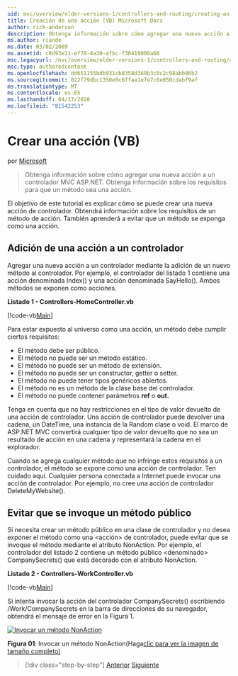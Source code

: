 ```yaml
---
uid: mvc/overview/older-versions-1/controllers-and-routing/creating-an-action-vb
title: Creación de una acción (VB) Microsoft Docs
author: rick-anderson
description: Obtenga información sobre cómo agregar una nueva acción a un controlador MVC ASP.NET. Obtenga información sobre los requisitos para que un método sea una acción.
ms.author: riande
ms.date: 03/02/2009
ms.assetid: c8d93e11-ef78-4a30-afbc-f30419000a60
msc.legacyurl: /mvc/overview/older-versions-1/controllers-and-routing/creating-an-action-vb
msc.type: authoredcontent
ms.openlocfilehash: dd651155bdb931cb8358d369b3c0c2c98abb86b2
ms.sourcegitcommit: 022f79dbc1350e0c6ffaa1e7e7c6e850cdabf9af
ms.translationtype: MT
ms.contentlocale: es-ES
ms.lasthandoff: 04/17/2020
ms.locfileid: "81542253"
---
```

# <a name="creating-an-action-vb"></a>Crear una acción (VB)

por [Microsoft](https://github.com/microsoft)

> Obtenga información sobre cómo agregar una nueva acción a un controlador MVC ASP.NET. Obtenga información sobre los requisitos para que un método sea una acción.

El objetivo de este tutorial es explicar cómo se puede crear una nueva acción de controlador. Obtendrá información sobre los requisitos de un método de acción. También aprenderá a evitar que un método se exponga como una acción.

## <a name="adding-an-action-to-a-controller"></a>Adición de una acción a un controlador

Agregar una nueva acción a un controlador mediante la adición de un nuevo método al controlador. Por ejemplo, el controlador del listado 1 contiene una acción denominada Index() y una acción denominada SayHello(). Ambos métodos se exponen como acciones.

**Listado 1 - Controllers-HomeController.vb**

[!code-vb[Main](creating-an-action-vb/samples/sample1.vb)]

Para estar expuesto al universo como una acción, un método debe cumplir ciertos requisitos:

- El método debe ser público.
- El método no puede ser un método estático.
- El método no puede ser un método de extensión.
- El método no puede ser un constructor, getter o setter.
- El método no puede tener tipos genéricos abiertos.
- El método no es un método de la clase base del controlador.
- El método no puede contener parámetros **ref** o **out.**

Tenga en cuenta que no hay restricciones en el tipo de valor devuelto de una acción de controlador. Una acción de controlador puede devolver una cadena, un DateTime, una instancia de la Random clase o void. El marco de ASP.NET MVC convertirá cualquier tipo de valor devuelto que no sea un resultado de acción en una cadena y representará la cadena en el explorador.

Cuando se agrega cualquier método que no infringe estos requisitos a un controlador, el método se expone como una acción de controlador. Ten cuidado aquí. Cualquier persona conectada a Internet puede invocar una acción de controlador. Por ejemplo, no cree una acción de controlador DeleteMyWebsite().

## <a name="preventing-a-public-method-from-being-invoked"></a>Evitar que se invoque un método público

Si necesita crear un método público en una clase de controlador y no desea exponer el método como una &lt;acción&gt; de controlador, puede evitar que se invoque el método mediante el atributo NonAction. Por ejemplo, el controlador del listado 2 contiene un método público &lt;denominado&gt; CompanySecrets() que está decorado con el atributo NonAction.

**Listado 2 - Controllers-WorkController.vb**

[!code-vb[Main](creating-an-action-vb/samples/sample2.vb)]

Si intenta invocar la acción del controlador CompanySecrets() escribiendo /Work/CompanySecrets en la barra de direcciones de su navegador, obtendrá el mensaje de error en la Figura 1.

[![Invocar un método NonAction](creating-an-action-vb/_static/image1.jpg)](creating-an-action-vb/_static/image1.png)

**Figura 01**: Invocar un método NonAction(Haga[clic para ver la imagen de tamaño completo)](creating-an-action-vb/_static/image2.png)

> [!div class="step-by-step"]
> [Anterior](creating-a-controller-vb.md)
> [Siguiente](aspnet-mvc-controllers-overview-cs.md)
